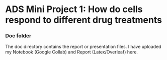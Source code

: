 # ADS Mini Project 1: How do cells respond to different drug treatments
### Doc folder

The doc directory contains the report or presentation files. I have uploaded my Notebook (Google Collab) and Report (Latex/Overleaf) here.

